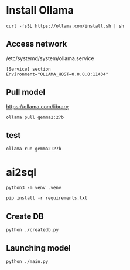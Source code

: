 # Install Ollama
```commandline
curl -fsSL https://ollama.com/install.sh | sh
```

## Access network
/etc/systemd/system/ollama.service
```
[Service] section
Environment="OLLAMA_HOST=0.0.0.0:11434"
```

## Pull model
https://ollama.com/library

```commandline
ollama pull gemma2:27b
```

## test
```commandline
ollama run gemma2:27b
```

# ai2sql

```commandline
python3 -m venv .venv

pip install -r requirements.txt
```

## Create DB
```commandline
python ./createdb.py
```

## Launching model
```commandline
python ./main.py
```
